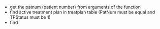- get the patnum (patient number) from arguments of the function
- find active treatment plan in treatplan table (PatNum must be equal and TPStatus must be 1)
- find 